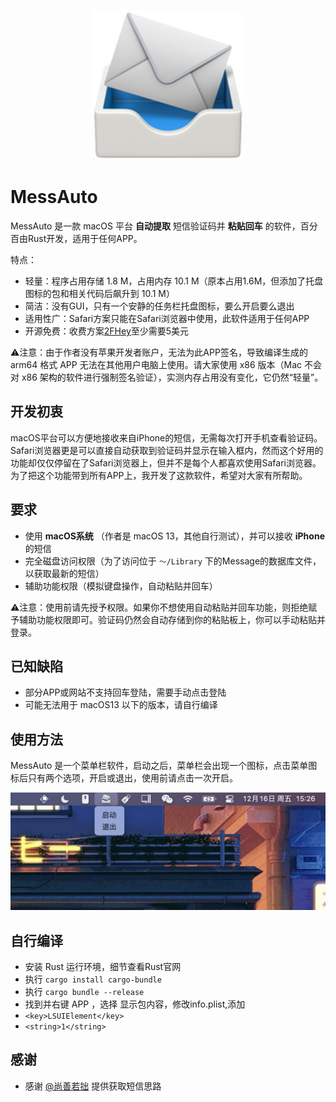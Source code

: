 <p align="center">
  <img src="icon.png" width=240 />
</p>

# MessAuto

MessAuto 是一款 macOS 平台 **自动提取** 短信验证码并 **粘贴回车** 的软件，百分百由Rust开发，适用于任何APP。

特点：
- 轻量：程序占用存储 1.8 M，占用内存 10.1 M（原本占用1.6M，但添加了托盘图标的包和相关代码后飙升到 10.1 M）
- 简洁：没有GUI，只有一个安静的任务栏托盘图标，要么开启要么退出
- 适用性广：Safari方案只能在Safari浏览器中使用，此软件适用于任何APP
- 开源免费：收费方案[2FHey](https://2fhey.com/)至少需要5美元

⚠️注意：由于作者没有苹果开发者账户，无法为此APP签名，导致编译生成的 arm64 格式 APP 无法在其他用户电脑上使用。请大家使用 x86 版本（Mac 不会对 x86 架构的软件进行强制签名验证），实测内存占用没有变化，它仍然“轻量”。

## 开发初衷

macOS平台可以方便地接收来自iPhone的短信，无需每次打开手机查看验证码。Safari浏览器更是可以直接自动获取到验证码并显示在输入框内，然而这个好用的功能却仅仅停留在了Safari浏览器上，但并不是每个人都喜欢使用Safari浏览器。为了把这个功能带到所有APP上，我开发了这款软件，希望对大家有所帮助。

## 要求

- 使用 **macOS系统** （作者是 macOS 13，其他自行测试），并可以接收 **iPhone** 的短信
- 完全磁盘访问权限（为了访问位于 `～/Library` 下的Message的数据库文件，以获取最新的短信）
- 辅助功能权限（模拟键盘操作，自动粘贴并回车）

⚠️注意：使用前请先授予权限。如果你不想使用自动粘贴并回车功能，则拒绝赋予辅助功能权限即可。验证码仍然会自动存储到你的粘贴板上，你可以手动粘贴并登录。

## 已知缺陷
- 部分APP或网站不支持回车登陆，需要手动点击登陆
- 可能无法用于 macOS13 以下的版本，请自行编译

## 使用方法

MessAuto 是一个菜单栏软件，启动之后，菜单栏会出现一个图标，点击菜单图标后只有两个选项，开启或退出，使用前请点击一次开启。

<img src="status_item.png" alt="statesitem.jpg" width=548>


## 自行编译

- 安装 Rust 运行环境，细节查看Rust官网
- 执行 `cargo install cargo-bundle`
- 执行 `cargo bundle --release`
- 找到并右键 APP ，选择 显示包内容，修改info.plist,添加
- `<key>LSUIElement</key>`
- `<string>1</string>`


## 感谢

* 感谢 [@尚善若拙](https://sspai.com/post/73072) 提供获取短信思路